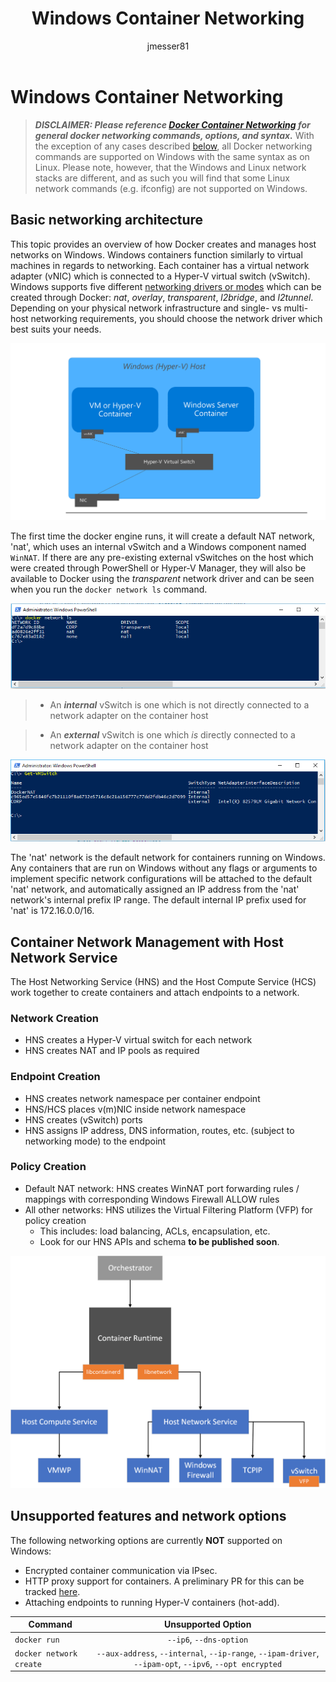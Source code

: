 ﻿---
title: Windows Container Networking
description: Gentle intro to architecture of Windows container networks.
keywords: docker, containers
author: jmesser81
ms.date: 03/27/2018
ms.topic: article
ms.prod: windows-containers
ms.service: windows-containers
ms.assetid: 538871ba-d02e-47d3-a3bf-25cda4a40965
---


# Windows Container Networking
> ***DISCLAIMER: Please reference [Docker Container Networking](https://docs.docker.com/engine/userguide/networking/) for general docker networking commands, options, and syntax.*** With the exception of any cases described [below](#unsupported-features-and-network-options), all Docker networking commands are supported on Windows with the same syntax as on Linux. Please note, however, that the Windows and Linux network stacks are different, and as such you will find that some Linux network commands (e.g. ifconfig) are not supported on Windows.


## Basic networking architecture
This topic provides an overview of how Docker creates and manages host networks on Windows. Windows containers function similarly to virtual machines in regards to networking. Each container has a virtual network adapter (vNIC) which is connected to a Hyper-V virtual switch (vSwitch). Windows supports five different [networking drivers or modes](./network-drivers-topologies.md) which can be created through Docker: *nat*, *overlay*, *transparent*, *l2bridge*, and *l2tunnel*. Depending on your physical network infrastructure and single- vs multi-host networking requirements, you should choose the network driver which best suits your needs.


![text](media/windowsnetworkstack-simple.png)


The first time the docker engine runs, it will create a default NAT network, 'nat', which uses an internal vSwitch and a Windows component named `WinNAT`. If there are any pre-existing external vSwitches on the host which were created through PowerShell or Hyper-V Manager, they will also be available to Docker using the *transparent* network driver and can be seen when you run the ``docker network ls`` command.  


![text](media/docker-network-ls.png)


> - An ***internal*** vSwitch is one which is not directly connected to a network adapter on the container host 

> - An ***external*** vSwitch is one which _is_ directly connected to a network adapter on the container host  


![text](media/get-vmswitch.png)


The 'nat' network is the default network for containers running on Windows. Any containers that are run on Windows without any flags or arguments to implement specific network configurations will be attached to the default 'nat' network, and automatically assigned an IP address from the 'nat' network's internal prefix IP range. The default internal IP prefix used for 'nat' is 172.16.0.0/16. 


## Container Network Management with Host Network Service

The Host Networking Service (HNS) and the Host Compute Service (HCS) work together to create containers and attach endpoints to a network.

### Network Creation
  - HNS creates a Hyper-V virtual switch for each network
  - HNS creates NAT and IP pools as required

### Endpoint Creation
  - HNS creates network namespace per container endpoint
  - HNS/HCS places v(m)NIC inside network namespace
  - HNS creates (vSwitch) ports
  - HNS assigns IP address, DNS information, routes, etc. (subject to networking mode) to the endpoint

### Policy Creation
  - Default NAT network: HNS creates WinNAT port forwarding rules / mappings with corresponding Windows Firewall ALLOW rules
  - All other networks: HNS utilizes the Virtual Filtering Platform (VFP) for policy creation
    - This includes: load balancing, ACLs, encapsulation, etc.
    - Look for our HNS APIs and schema **to be published soon**.


![text](media/HNS-Management-Stack.png)


 ## Unsupported features and network options
 The following networking options are currently **NOT** supported on Windows:
   * Encrypted container communication via IPsec.
   * HTTP proxy support for containers.  A preliminary PR for this can be tracked [here](https://github.com/Microsoft/hcsshim/pull/163).
   * Attaching endpoints to running Hyper-V containers (hot-add).

 | Command        | Unsupported Option   |
 | ---------------|:--------------------:|
 | ``docker run``|   ``--ip6``, ``--dns-option`` |
 | ``docker network create``| ``--aux-address``, ``--internal``, ``--ip-range``, ``--ipam-driver``, ``--ipam-opt``, ``--ipv6``, ``--opt encrypted`` |